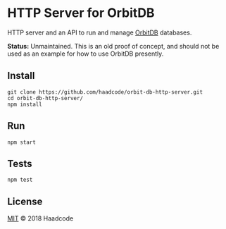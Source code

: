 # HTTP Server for OrbitDB

HTTP server and an API to run and manage [OrbitDB](https://github.com/orbitdb/orbit-db) databases.

**Status:** Unmaintained. This is an old proof of concept, and should not be used as an example for how to use OrbitDB presently.

## Install
```
git clone https://github.com/haadcode/orbit-db-http-server.git
cd orbit-db-http-server/
npm install
```

## Run
```
npm start
```

## Tests
```
npm test
```

## License

[MIT](LICENSE) © 2018 Haadcode